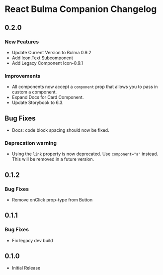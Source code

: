 # React Bulma Companion Changelog

## 0.2.0

### New Features

- Update Current Version to Bulma 0.9.2
- Add Icon.Text Subcomponent
- Add Legacy Component Icon-0.9.1

### Improvements

- All components now accept a `component` prop that allows you to pass in custom a component.
- Expand Docs for Card Component.
- Update Storybook to 6.3.

## Bug Fixes

- Docs: code block spacing should now be fixed.

### Deprecation warning

- Using the `link` property is now deprecated. Use `component="a"` instead. This will be removed in a future version.

## 0.1.2

### Bug Fixes

- Remove onClick prop-type from Button

## 0.1.1

### Bug Fixes

- Fix legacy dev build

## 0.1.0

- Initial Release
